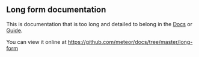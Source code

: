 ## Long form documentation

This is documentation that is too long and detailed to belong in the [Docs](https://docs.meteor.com) or [Guide](https://guide.meteor.com).

You can view it online at https://github.com/meteor/docs/tree/master/long-form
